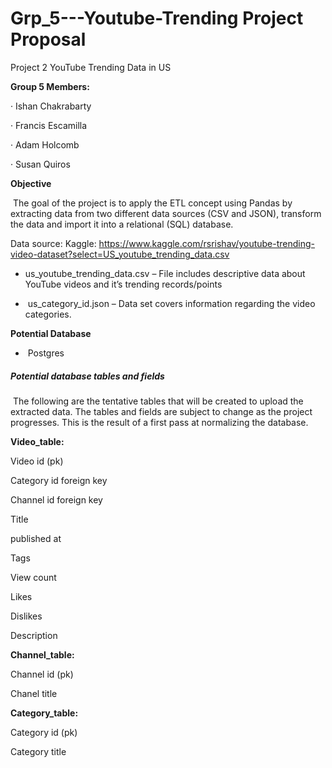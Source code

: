 # Grp_5---Youtube-Trending Project Proposal

Project 2  YouTube Trending Data in US

**Group 5 Members:** 

·    Ishan Chakrabarty

·    Francis Escamilla

·    Adam Holcomb

·    Susan Quiros

 

**Objective**

​       The goal of the project is to apply the ETL concept using Pandas by extracting data from two different data sources (CSV and JSON), transform the data and import it into a relational (SQL) database. 

Data source: Kaggle: https://www.kaggle.com/rsrishav/youtube-trending-video-dataset?select=US_youtube_trending_data.csv

-  us_youtube_trending_data.csv – File includes descriptive data about YouTube videos and it’s trending records/points


- ​	us_category_id.json – Data set covers information regarding the video categories. 


 **Potential Database**

- ​	Postgres


#####   Potential database tables and fields

​	The following are the tentative tables that will be created to upload the extracted data. The tables and fields are subject to change as the project progresses. This is the result of a first pass at normalizing the database. 

**Video_table:**

Video id (pk)

Category id foreign key

Channel id foreign key

Title

published at

Tags

View count

Likes

 Dislikes

Description 

 

**Channel_table:**

Channel id (pk)

Chanel title  

 

**Category_table:**

Category id (pk)

Category title